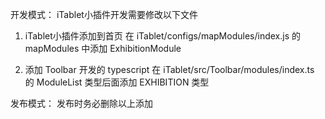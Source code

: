 开发模式：
iTablet小插件开发需要修改以下文件
1. iTablet小插件添加到首页
   在 iTablet/configs/mapModules/index.js 的 mapModules 中添加 ExhibitionModule

2. 添加 Toolbar 开发的 typescript
   在 iTablet/src/Toolbar/modules/index.ts 的 ModuleList 类型后面添加 EXHIBITION 类型
   
 发布模式：
 发布时务必删除以上添加
